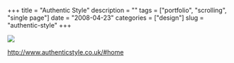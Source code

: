 +++
title = "Authentic Style"
description = ""
tags = ["portfolio", "scrolling", "single page"]
date = "2008-04-23"
categories = ["design"]
slug = "authentic-style"
+++


 

  <div id="screens-thumbs" class="clearfix">
    <div class="txt-center" id="design-submission"><a href="http://www.authenticstyle.co.uk/#home"><img id='bluga-thumbnail-1219' class='bluga-thumbnail large' src='//media.konigi.com/bluga/
wt480f3451da573_0.jpg'/></a></div>  
  </div>   
<p><a href="http://www.authenticstyle.co.uk/#home">http://www.authenticstyle.co.uk/#home</a></p>




